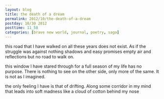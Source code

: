 ```yaml
---
layout: blog
title: the death of a dream 
permalink: 2012/10/the-death-of-a-dream
postday: 10/30 2012
posttime: 11_58
categories: [brave new world, journal, poetry, saga]
---
```


this road that I have walked on all these years
does not exist. As if
the struggle was against nothing
shadows and easy promises
empty air and reflections
but no road to walk on.

this window I have stared through
for a full season of my life
has no purpose. There is nothing to see
on the other side, only
more of the same. It is not 
as I imagined.

the only feeling I have
is that of drifting. Along
some corridor in my mind
that leads into soft madness
like a cloud of cotton
behind my nose
